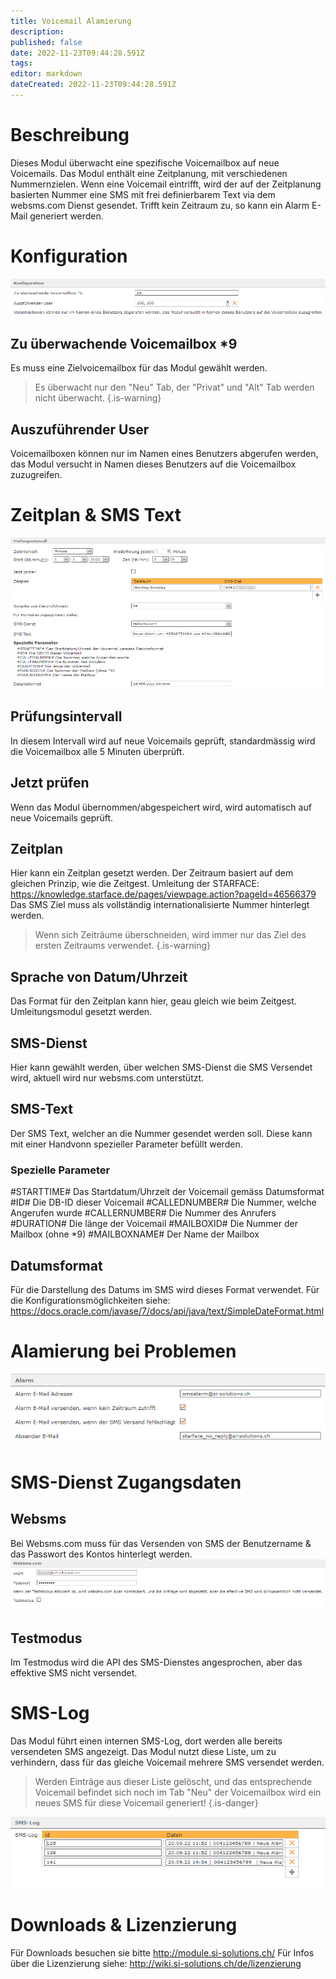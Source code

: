 ```yaml
---
title: Voicemail Alamierung
description: 
published: false
date: 2022-11-23T09:44:28.591Z
tags: 
editor: markdown
dateCreated: 2022-11-23T09:44:28.591Z
---
```


# Beschreibung

Dieses Modul überwacht eine spezifische Voicemailbox auf neue Voicemails.
Das Modul enthält eine Zeitplanung, mit verschiedenen Nummernzielen.
Wenn eine Voicemail eintrifft, wird der auf der Zeitplanung basierten Nummer eine SMS mit frei definierbarem Text via dem websms.com Dienst gesendet.
Trifft kein Zeitraum zu, so kann ein Alarm E-Mail generiert werden.

# Konfiguration

![targetmailbox.png](/uploads/voicemailsmsalert/targetmailbox.png)

## Zu überwachende Voicemailbox \*9
Es muss eine Zielvoicemailbox für das Modul gewählt werden.

> Es überwacht nur den "Neu" Tab, der "Privat" und "Alt" Tab werden nicht überwacht.
{.is-warning}

## Auszuführender User
Voicemailboxen können nur im Namen eines Benutzers abgerufen werden, das Modul versucht in Namen dieses Benutzers auf die Voicemailbox zuzugreifen.

# Zeitplan & SMS Text

![timeplan.png](/uploads/voicemailsmsalert/timeplan.png)

## Prüfungsintervall
In diesem Intervall wird auf neue Voicemails geprüft, standardmässig wird die Voicemailbox alle 5 Minuten überprüft.

## Jetzt prüfen
Wenn das Modul übernommen/abgespeichert wird, wird automatisch auf neue Voicemails geprüft.

## Zeitplan
Hier kann ein Zeitplan gesetzt werden. Der Zeitraum basiert auf dem gleichen Prinzip, wie die Zeitgest. Umleitung der STARFACE: https://knowledge.starface.de/pages/viewpage.action?pageId=46566379
Das SMS Ziel muss als vollständig internationalisierte Nummer hinterlegt werden.

> Wenn sich Zeiträume überschneiden, wird immer nur das Ziel des ersten Zeitraums verwendet.
{.is-warning}

## Sprache von Datum/Uhrzeit
Das Format für den Zeitplan kann hier, geau gleich wie beim Zeitgest. Umleitungsmodul gesetzt werden.

## SMS-Dienst
Hier kann gewählt werden, über welchen SMS-Dienst die SMS Versendet wird, aktuell wird nur websms.com unterstützt.

## SMS-Text
Der SMS Text, welcher an die Nummer gesendet werden soll. Diese kann mit einer Handvonn spezieller Parameter befüllt werden.

### Spezielle Parameter

\#STARTTIME\# Das Startdatum/Uhrzeit der Voicemail gemäss Datumsformat
\#ID\# Die DB-ID dieser Voicemail
\#CALLEDNUMBER\# Die Nummer, welche Angerufen wurde
\#CALLERNUMBER\# Die Nummer des Anrufers
\#DURATION\# Die länge der Voicemail
\#MAILBOXID\# Die Nummer der Mailbox (ohne *9)
\#MAILBOXNAME\# Der Name der Mailbox

## Datumsformat
Für die Darstellung des Datums im SMS wird dieses Format verwendet.
Für die Konfigurationsmöglichkeiten siehe: https://docs.oracle.com/javase/7/docs/api/java/text/SimpleDateFormat.html

# Alamierung bei Problemen

![alarmsettings.png](/uploads/voicemailsmsalert/alarmsettings.png)

# SMS-Dienst Zugangsdaten

## Websms
Bei Websms.com muss für das Versenden von SMS der Benutzername & das Passwort des Kontos hinterlegt werden.
![websms.com.png](/uploads/voicemailsmsalert/websms.com.png)

## Testmodus
Im Testmodus wird die API des SMS-Dienstes angesprochen, aber das effektive SMS nicht versendet.

# SMS-Log
Das Modul führt einen internen SMS-Log, dort werden alle bereits versendeten SMS angezeigt.
Das Modul nutzt diese Liste, um zu verhindern, dass für das gleiche Voicemail mehrere SMS versendet werden.

> Werden Einträge aus dieser Liste gelöscht, und das entsprechende Voicemail befindet sich noch im Tab "Neu" der Voicemailbox wird ein neues SMS für diese Voicemail generiert!
{.is-danger}

![sms-log.png](/uploads/voicemailsmsalert/sms-log.png)




# Downloads & Lizenzierung
Für Downloads besuchen sie bitte http://module.si-solutions.ch/
Für Infos über die Lizenzierung siehe: http://wiki.si-solutions.ch/de/lizenzierung